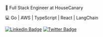 
🦜 Full Stack Engineer at HouseCanary

💻 Go | AWS | TypeScript | React | LangChain

[![Linkedin Badge](https://img.shields.io/badge/-jimmy%20hogerty-blue?style=flat&logo=Linkedin&logoColor=white)](https://www.linkedin.com/in/jimmyhogerty/) [![Twitter Badge](https://img.shields.io/badge/-jimmy%20hogerty-blue?style=flat&logo=Twitter&logoColor=white)](https://twitter.com/Jdhogerty)

